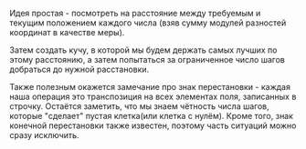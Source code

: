 Идея простая - посмотреть на расстояние между требуемым и текущим
положением каждого числа (взяв сумму модулей разностей координат в
качестве меры).

Затем создать кучу, в которой мы будем держать самых лучших по этому
расстоянию, а затем попытаться за ограниченное число шагов добраться
до нужной расстановки.

Также полезным окажется замечание про знак перестановки - каждая наша операция
это транспозиция на всех элементах поля, записанных в строчку. Остаётся заметить, что
мы знаем чётность числа шагов, которые "сделает" пустая клетка(или клетка с нулём).
Кроме того, знак конечной перестановки также известен, поэтому часть ситуаций можно сразу
исключить.
